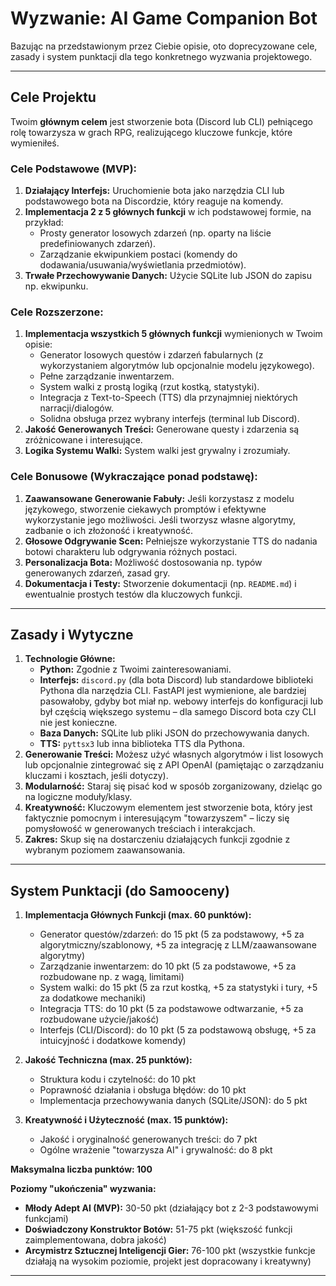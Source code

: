 # Wyzwanie: AI Game Companion Bot

Bazując na przedstawionym przez Ciebie opisie, oto doprecyzowane cele, zasady i system punktacji dla tego konkretnego wyzwania projektowego.

---
## Cele Projektu

Twoim **głównym celem** jest stworzenie bota (Discord lub CLI) pełniącego rolę towarzysza w grach RPG, realizującego kluczowe funkcje, które wymieniłeś.

### Cele Podstawowe (MVP):
1.  **Działający Interfejs:** Uruchomienie bota jako narzędzia CLI lub podstawowego bota na Discordzie, który reaguje na komendy.
2.  **Implementacja 2 z 5 głównych funkcji** w ich podstawowej formie, na przykład:
    * Prosty generator losowych zdarzeń (np. oparty na liście predefiniowanych zdarzeń).
    * Zarządzanie ekwipunkiem postaci (komendy do dodawania/usuwania/wyświetlania przedmiotów).
3.  **Trwałe Przechowywanie Danych:** Użycie SQLite lub JSON do zapisu np. ekwipunku.

### Cele Rozszerzone:
1.  **Implementacja wszystkich 5 głównych funkcji** wymienionych w Twoim opisie:
    * Generator losowych questów i zdarzeń fabularnych (z wykorzystaniem algorytmów lub opcjonalnie modelu językowego).
    * Pełne zarządzanie inwentarzem.
    * System walki z prostą logiką (rzut kostką, statystyki).
    * Integracja z Text-to-Speech (TTS) dla przynajmniej niektórych narracji/dialogów.
    * Solidna obsługa przez wybrany interfejs (terminal lub Discord).
2.  **Jakość Generowanych Treści:** Generowane questy i zdarzenia są zróżnicowane i interesujące.
3.  **Logika Systemu Walki:** System walki jest grywalny i zrozumiały.

### Cele Bonusowe (Wykraczające ponad podstawę):
1.  **Zaawansowane Generowanie Fabuły:** Jeśli korzystasz z modelu językowego, stworzenie ciekawych promptów i efektywne wykorzystanie jego możliwości. Jeśli tworzysz własne algorytmy, zadbanie o ich złożoność i kreatywność.
2.  **Głosowe Odgrywanie Scen:** Pełniejsze wykorzystanie TTS do nadania botowi charakteru lub odgrywania różnych postaci.
3.  **Personalizacja Bota:** Możliwość dostosowania np. typów generowanych zdarzeń, zasad gry.
4.  **Dokumentacja i Testy:** Stworzenie dokumentacji (np. `README.md`) i ewentualnie prostych testów dla kluczowych funkcji.

---
## Zasady i Wytyczne

1.  **Technologie Główne:**
    * **Python:** Zgodnie z Twoimi zainteresowaniami.
    * **Interfejs:** `discord.py` (dla bota Discord) lub standardowe biblioteki Pythona dla narzędzia CLI. FastAPI jest wymienione, ale bardziej pasowałoby, gdyby bot miał np. webowy interfejs do konfiguracji lub był częścią większego systemu – dla samego Discord bota czy CLI nie jest konieczne.
    * **Baza Danych:** SQLite lub pliki JSON do przechowywania danych.
    * **TTS:** `pyttsx3` lub inna biblioteka TTS dla Pythona.
2.  **Generowanie Treści:** Możesz użyć własnych algorytmów i list losowych lub opcjonalnie zintegrować się z API OpenAI (pamiętając o zarządzaniu kluczami i kosztach, jeśli dotyczy).
3.  **Modularność:** Staraj się pisać kod w sposób zorganizowany, dzieląc go na logiczne moduły/klasy.
4.  **Kreatywność:** Kluczowym elementem jest stworzenie bota, który jest faktycznie pomocnym i interesującym "towarzyszem" – liczy się pomysłowość w generowanych treściach i interakcjach.
5.  **Zakres:** Skup się na dostarczeniu działających funkcji zgodnie z wybranym poziomem zaawansowania.

---
## System Punktacji (do Samooceny)

1.  **Implementacja Głównych Funkcji (max. 60 punktów):**
    * Generator questów/zdarzeń: do 15 pkt (5 za podstawowy, +5 za algorytmiczny/szablonowy, +5 za integrację z LLM/zaawansowane algorytmy)
    * Zarządzanie inwentarzem: do 10 pkt (5 za podstawowe, +5 za rozbudowane np. z wagą, limitami)
    * System walki: do 15 pkt (5 za rzut kostką, +5 za statystyki i tury, +5 za dodatkowe mechaniki)
    * Integracja TTS: do 10 pkt (5 za podstawowe odtwarzanie, +5 za rozbudowane użycie/jakość)
    * Interfejs (CLI/Discord): do 10 pkt (5 za podstawową obsługę, +5 za intuicyjność i dodatkowe komendy)

2.  **Jakość Techniczna (max. 25 punktów):**
    * Struktura kodu i czytelność: do 10 pkt
    * Poprawność działania i obsługa błędów: do 10 pkt
    * Implementacja przechowywania danych (SQLite/JSON): do 5 pkt

3.  **Kreatywność i Użyteczność (max. 15 punktów):**
    * Jakość i oryginalność generowanych treści: do 7 pkt
    * Ogólne wrażenie "towarzysza AI" i grywalność: do 8 pkt

**Maksymalna liczba punktów: 100**

**Poziomy "ukończenia" wyzwania:**

* **Młody Adept AI (MVP):** 30-50 pkt (działający bot z 2-3 podstawowymi funkcjami)
* **Doświadczony Konstruktor Botów:** 51-75 pkt (większość funkcji zaimplementowana, dobra jakość)
* **Arcymistrz Sztucznej Inteligencji Gier:** 76-100 pkt (wszystkie funkcje działają na wysokim poziomie, projekt jest dopracowany i kreatywny)

---